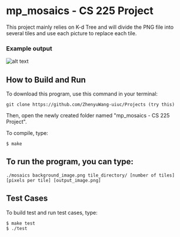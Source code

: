 # mp_mosaics - CS 225 Project

This project mainly relies on K-d Tree and will divide the PNG file into several tiles and use each picture to replace each tile.

### Example output

![alt text](./output1.png)


## How to Build and Run

To download this program, use this command in your terminal:

````
git clone https://github.com/ZhenyuWang-uiuc/Projects (try this)
````

Then, open the newly created folder named "mp_mosaics - CS 225 Project".

To compile, type:

```
$ make
```
## To run the program, you can type:
```
./mosaics background_image.png tile_directory/ [number of tiles] [pixels per tile] [output_image.png]
```


## Test Cases

To build test and run test cases, type:
```
$ make test
$ ./test
```
